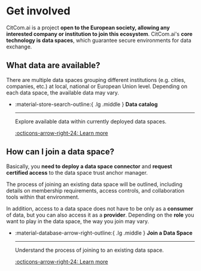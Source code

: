 # Get involved

CitCom.ai is a project **open to the European society, allowing any interested company or institution to join this ecosystem**. CitCom.ai's **core technology is data spaces**, which guarantee secure environments for data exchange.  

## What data are available?
There are multiple data spaces grouping different institutions (e.g. cities, companies, etc.) at local, national or European Union level. Depending on each data space, the available data may vary. 

<div class="grid cards" markdown>

-   :material-store-search-outline:{ .lg .middle } __Data catalog__

    ---

    Explore available data within currently deployed data spaces.

    [:octicons-arrow-right-24: Learn more](../../data_catalog/index.md)

</div>

## How can I join a data space? 
Basically, you **need to deploy a data space connector** and **request certified access** to the data space trust anchor manager.  

The process of joining an existing data space will be outlined, including details on membership requirements, access controls, and collaboration tools within that environment. 

In addition, access to a data space does not have to be only as a **consumer** of data, but you can also access it as a **provider**. Depending on the **role** you want to play in the data space, the way you join may vary. 

<div class="grid cards" markdown>

-   :material-database-arrow-right-outline:{ .lg .middle } __Join a Data Space__

    ---

    Understand the process of joining to an existing data space.

    [:octicons-arrow-right-24: Learn more](connect_to_dataspace.md)

</div>